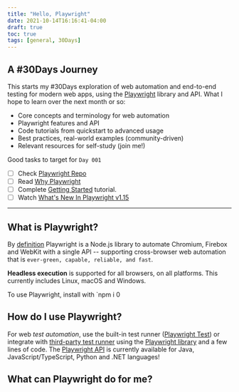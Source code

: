 ```yaml
---
title: "Hello, Playwright"
date: 2021-10-14T16:16:41-04:00
draft: true
toc: true 
tags: [general, 30Days]
---
```


## A #30Days Journey

This starts my #30Days exploration of web automation and end-to-end testing for modern web apps, using the [Playwright](https://playwright.dev) library and API. What I hope to learn over the next month or so:

 * Core concepts and terminology for web automation
 * Playwright features and API
 * Code tutorials from quickstart to advanced usage
 * Best practices, real-world examples (community-driven)
 * Relevant resources for self-study (join me!)

Good tasks to target for `Day 001`

 - [ ] Check [Playwright Repo](https://github.com/microsoft/playwright) 
 - [ ] Read [Why Playwright](https://playwright.dev/docs/why-playwright#support-for-all-browsers)
 - [ ] Complete [Getting Started](https://playwright.dev/docs/intro) tutorial.
 - [ ] Watch [What's New In Playwright v1.15](https://www.youtube.com/watch?v=6RwzsDeEj7Y)

---

## What is Playwright?

By [definition](https://github.com/microsoft/playwright) Playwright is a Node.js library to automate Chromium, Firebox and WebKit with a single API -- supporting cross-browser web automation that is `ever-green, capable, reliable, and fast`.

**Headless execution** is supported for all browsers, on all platforms. This currently includes Linux, macOS and Windows.

To use Playwright, install with `npm i 0


## How do I use Playwright?

For web _test automation_, use the built-in test runner ([Playwright Test](https://playwright.dev/docs/intro)) or integrate with [third-party test runner](https://playwright.dev/docs/test-runners) using the [Playwright library](https://playwright.dev/docs/library) and a few lines of code. The [Playwright API](https://playwright.dev/docs/languages) is currently available for Java, JavaScript/TypeScript, Python and .NET languages!


## What can Playwright do for me?

